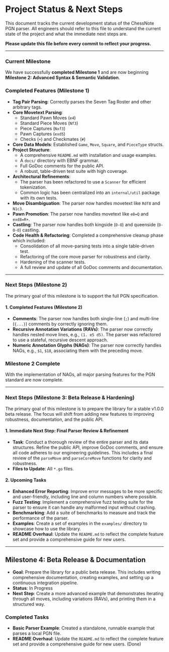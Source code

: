 # Project Status & Next Steps

This document tracks the current development status of the ChessNote PGN parser. All engineers should refer to this file to understand the current state of the project and what the immediate next steps are.

**Please update this file before every commit to reflect your progress.**

---

### Current Milestone

We have successfully **completed Milestone 1** and are now beginning **Milestone 2: Advanced Syntax & Semantic Validation**.

### Completed Features (Milestone 1)

- **Tag Pair Parsing**: Correctly parses the Seven Tag Roster and other arbitrary tags.
- **Core Movetext Parsing**:
  - Standard Pawn Moves (`e4`)
  - Standard Piece Moves (`Nf3`)
  - Piece Captures (`Nxf3`)
  - Pawn Captures (`exd5`)
  - Checks (`+`) and Checkmates (`#`)
- **Core Data Models**: Established `Game`, `Move`, `Square`, and `PieceType` structs.
- **Project Structure**:
  - A comprehensive `README.md` with installation and usage examples.
  - A `docs/` directory with EBNF grammar.
  - Full GoDoc comments for the public API.
  - A robust, table-driven test suite with high coverage.
- **Architectural Refinements**:
  - The parser has been refactored to use a `Scanner` for efficient tokenization.
  - Common logic has been centralized into an `internal/util` package with its own tests.
- **Move Disambiguation**: The parser now handles movetext like `Rdf8` and `N1c3`.
- **Pawn Promotion**: The parser now handles movetext like `e8=Q` and `exd8=R+`.
- **Castling**: The parser now handles both kingside (`O-O`) and queenside (`O-O-O`) castling.
- **Code Health & Refactoring**: Completed a comprehensive cleanup phase which included:
  - Consolidation of all move-parsing tests into a single table-driven test.
  - Refactoring of the core move parser for robustness and clarity.
  - Hardening of the scanner tests.
  - A full review and update of all GoDoc comments and documentation.

---

### Next Steps (Milestone 2)

The primary goal of this milestone is to support the full PGN specification.

#### 1. Completed Features (Milestone 2)

- **Comments**: The parser now handles both single-line (`;`) and multi-line (`{...}`) comments by correctly ignoring them.
- **Recursive Annotation Variations (RAVs)**: The parser now correctly handles nested move lines, e.g., `(1. e5 d5)`. The parser was refactored to use a stateful, recursive descent approach.
- **Numeric Annotation Glyphs (NAGs)**: The parser now correctly handles NAGs, e.g., `$1`, `$18`, associating them with the preceding move.

### Milestone 2 Complete

With the implementation of NAGs, all major parsing features for the PGN standard are now complete.

---

### Next Steps (Milestone 3: Beta Release & Hardening)

The primary goal of this milestone is to prepare the library for a stable v1.0.0 beta release. The focus will shift from adding new features to improving robustness, documentation, and the public API.

#### 1. Immediate Next Step: Final Parser Review & Refinement

- **Task**: Conduct a thorough review of the entire parser and its data structures. Refine the public API, improve GoDoc comments, and ensure all code adheres to our engineering guidelines. This includes a final review of the `parseMove` and `parseCoreMove` functions for clarity and robustness.
- **Files to Update**: All `*.go` files.

#### 2. Upcoming Tasks

- **Enhanced Error Reporting**: Improve error messages to be more specific and user-friendly, including line and column numbers where possible.
- **Fuzz Testing**: Implement a comprehensive fuzz testing suite for the parser to ensure it can handle any malformed input without crashing.
- **Benchmarking**: Add a suite of benchmarks to measure and track the performance of the parser.
- **Examples**: Create a set of examples in the `examples/` directory to showcase how to use the library.
- **README Overhaul**: Update the `README.md` to reflect the complete feature set and provide a comprehensive guide for new users.

---

## Milestone 4: Beta Release & Documentation

- **Goal**: Prepare the library for a public beta release. This includes writing comprehensive documentation, creating examples, and setting up a continuous integration pipeline.
- **Status**: In Progress
- **Next Step**: Create a more advanced example that demonstrates iterating through all moves, including variations (RAVs), and printing them in a structured way.

### Completed Tasks
- **Basic Parser Example**: Created a standalone, runnable example that parses a local PGN file.
- **README Overhaul**: Update the `README.md` to reflect the complete feature set and provide a comprehensive guide for new users. (Done)
